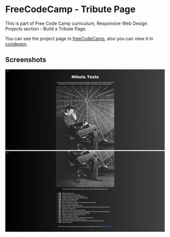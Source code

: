 # FreeCodeCamp - Tribute Page
This is part of Free Code Camp curriculum, Responsive Web Design Projects section - Build a Tribute Page.

You can see the project page in [freeCodeCamp](https://learn.freecodecamp.org/responsive-web-design/responsive-web-design-projects/build-a-tribute-page/),
also you can view it in [condepen](https://codepen.io/xinthauro/full/MzBBzp).

## Screenshots
![Screenshot 1](/screenshots/tribute_page_01.jpg)
![Screenshot 2](/screenshots/tribute_page_02.jpg)

